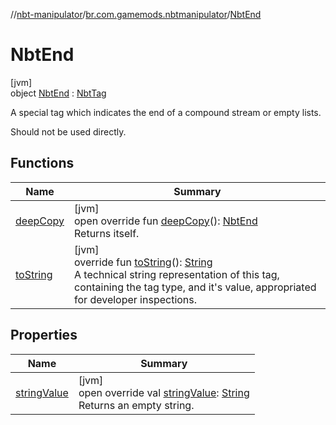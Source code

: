 //[nbt-manipulator](../../../index.md)/[br.com.gamemods.nbtmanipulator](../index.md)/[NbtEnd](index.md)

# NbtEnd

[jvm]\
object [NbtEnd](index.md) : [NbtTag](../-nbt-tag/index.md)

A special tag which indicates the end of a compound stream or empty lists.

Should not be used directly.

## Functions

| Name | Summary |
|---|---|
| [deepCopy](deep-copy.md) | [jvm]<br>open override fun [deepCopy](deep-copy.md)(): [NbtEnd](index.md)<br>Returns itself. |
| [toString](../-nbt-tag/to-string.md) | [jvm]<br>override fun [toString](../-nbt-tag/to-string.md)(): [String](https://kotlinlang.org/api/latest/jvm/stdlib/kotlin/-string/index.html)<br>A technical string representation of this tag, containing the tag type, and it's value, appropriated for developer inspections. |

## Properties

| Name | Summary |
|---|---|
| [stringValue](string-value.md) | [jvm]<br>open override val [stringValue](string-value.md): [String](https://kotlinlang.org/api/latest/jvm/stdlib/kotlin/-string/index.html)<br>Returns an empty string. |
